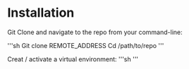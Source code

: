 # Installation
Git Clone and navigate to the repo from your command-line:

'''sh
Git clone REMOTE_ADDRESS
Cd /path/to/repo
'''

Creat / activate a virtual environment:
'''sh
'''
